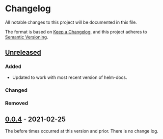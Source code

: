 # Changelog
All notable changes to this project will be documented in this file.

The format is based on [Keep a Changelog](https://keepachangelog.com/en/1.0.0/),
and this project adheres to [Semantic Versioning](https://semver.org/spec/v2.0.0.html).

## [Unreleased]

### Added
- Updated to work with most recent version of helm-docs.

### Changed

### Removed

## [0.0.4] - 2021-02-25

The before times occurred at this version and prior. There is no change log.

[Unreleased]: https://github.com/dkolb/charts/compare/crafty-control-mc-0.0.4...HEAD
[0.0.4]: https://github.com/dkolb/charts/releases/tag/crafty-control-mc-0.0.4

